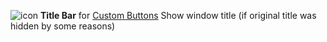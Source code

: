 ![icon](https://raw.github.com/Infocatcher/Custom_Buttons/master/Title_Bar/icon.png)&nbsp;**Title Bar** for [Custom Buttons](https://addons.mozilla.org/addon/custom-buttons/)
Show window title (if original title was hidden by some reasons)